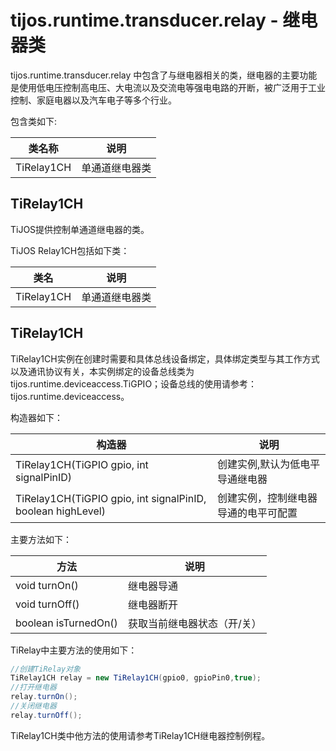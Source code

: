 # tijos.runtime.transducer.relay - 继电器类

tijos.runtime.transducer.relay 中包含了与继电器相关的类，继电器的主要功能是使用低电压控制高电压、大电流以及交流电等强电电路的开断，被广泛用于工业控制、家庭电器以及汽车电子等多个行业。

包含类如下:

| 类名称        | 说明      |
| ---------- | ------- |
| TiRelay1CH | 单通道继电器类 |



## TiRelay1CH

TiJOS提供控制单通道继电器的类。

TiJOS Relay1CH包括如下类：

| 类名         | 说明      |
| ---------- | ------- |
| TiRelay1CH | 单通道继电器类 |



## TiRelay1CH

TiRelay1CH实例在创建时需要和具体总线设备绑定，具体绑定类型与其工作方式以及通讯协议有关，本实例绑定的设备总线类为 tijos.runtime.deviceaccess.TiGPIO；设备总线的使用请参考：tijos.runtime.deviceaccess。



构造器如下：

| 构造器                                      | 说明                 |
| ---------------------------------------- | ------------------ |
| TiRelay1CH(TiGPIO gpio, int signalPinID) | 创建实例,默认为低电平导通继电器   |
| TiRelay1CH(TiGPIO gpio, int signalPinID, boolean highLevel) | 创建实例，控制继电器导通的电平可配置 |



主要方法如下：

| 方法                   | 说明             |
| -------------------- | -------------- |
| void turnOn()        | 继电器导通          |
| void turnOff()       | 继电器断开          |
| boolean isTurnedOn() | 获取当前继电器状态（开/关） |

TiRelay中主要方法的使用如下：

```java
//创建TiRelay对象
TiRelay1CH relay = new TiRelay1CH(gpio0, gpioPin0,true);
//打开继电器
relay.turnOn();
//关闭继电器
relay.turnOff();
```

TiRelay1CH类中他方法的使用请参考TiRelay1CH继电器控制例程。